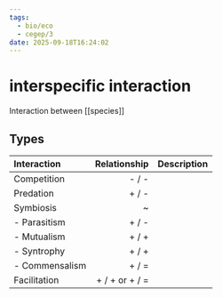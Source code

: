 ```yaml
---
tags:
  - bio/eco
  - cegep/3
date: 2025-09-18T16:24:02
---
```


# interspecific interaction

Interaction between [[species]]

## Types


| Interaction    |   Relationship | Description |
|:-------------- | --------------:| ----------- |
| Competition    |          - / - |             |
| Predation      |          + / - |             |
| Symbiosis      |              ~ |             |
| - Parasitism   |          + / - |             |
| - Mutualism    |          + / + |             |
| - Syntrophy    |          + / + |             |
| - Commensalism |          + / = |             |
| Facilitation   | + / + or + / = |             |
